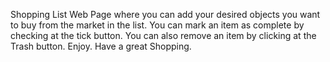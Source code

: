 Shopping List Web Page where you can add your desired objects you want to buy from the market in the list. You can mark an item as complete by checking at the tick button. You can also remove an item by clicking at the Trash button.
Enjoy. Have a great Shopping.